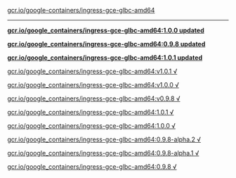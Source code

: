 [gcr.io/google-containers/ingress-gce-glbc-amd64](https://hub.docker.com/r/anjia0532/ingress-gce-glbc-amd64/tags/) 

----
**[gcr.io/google_containers/ingress-gce-glbc-amd64:1.0.0 updated](https://hub.docker.com/r/anjia0532/ingress-gce-glbc-amd64/tags/)**

**[gcr.io/google_containers/ingress-gce-glbc-amd64:0.9.8 updated](https://hub.docker.com/r/anjia0532/ingress-gce-glbc-amd64/tags/)**

**[gcr.io/google_containers/ingress-gce-glbc-amd64:1.0.1 updated](https://hub.docker.com/r/anjia0532/ingress-gce-glbc-amd64/tags/)**

[gcr.io/google_containers/ingress-gce-glbc-amd64:v1.0.1 √](https://hub.docker.com/r/anjia0532/ingress-gce-glbc-amd64/tags/)

[gcr.io/google_containers/ingress-gce-glbc-amd64:v1.0.0 √](https://hub.docker.com/r/anjia0532/ingress-gce-glbc-amd64/tags/)

[gcr.io/google_containers/ingress-gce-glbc-amd64:v0.9.8 √](https://hub.docker.com/r/anjia0532/ingress-gce-glbc-amd64/tags/)

[gcr.io/google_containers/ingress-gce-glbc-amd64:1.0.1 √](https://hub.docker.com/r/anjia0532/ingress-gce-glbc-amd64/tags/)

[gcr.io/google_containers/ingress-gce-glbc-amd64:1.0.0 √](https://hub.docker.com/r/anjia0532/ingress-gce-glbc-amd64/tags/)

[gcr.io/google_containers/ingress-gce-glbc-amd64:0.9.8-alpha.2 √](https://hub.docker.com/r/anjia0532/ingress-gce-glbc-amd64/tags/)

[gcr.io/google_containers/ingress-gce-glbc-amd64:0.9.8-alpha.1 √](https://hub.docker.com/r/anjia0532/ingress-gce-glbc-amd64/tags/)

[gcr.io/google_containers/ingress-gce-glbc-amd64:0.9.8 √](https://hub.docker.com/r/anjia0532/ingress-gce-glbc-amd64/tags/)

